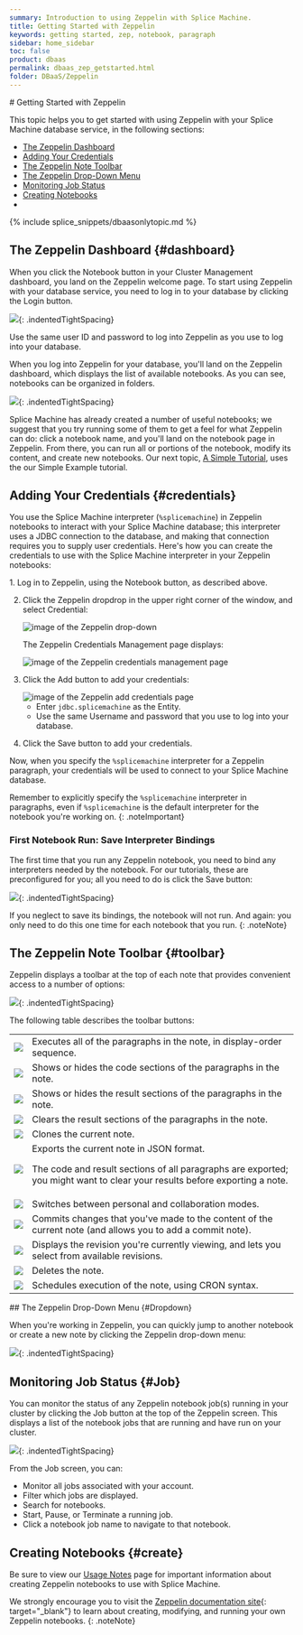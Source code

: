 ```yaml
---
summary: Introduction to using Zeppelin with Splice Machine.
title: Getting Started with Zeppelin
keywords: getting started, zep, notebook, paragraph
sidebar: home_sidebar
toc: false
product: dbaas
permalink: dbaas_zep_getstarted.html
folder: DBaaS/Zeppelin
---
```

<section>
<div class="TopicContent" data-swiftype-index="true" markdown="1">
# Getting Started with Zeppelin

This topic helps you to get started with using Zeppelin with your Splice Machine database service, in the following sections:

* [The Zeppelin Dashboard](#dashboard)
* [Adding Your Credentials](#credentials)
* [The Zeppelin Note Toolbar](#toolbar)
* [The Zeppelin Drop-Down Menu](#Dropdown)
* [Monitoring Job Status](#Job)
* [Creating Notebooks](#create)
* 
{% include splice_snippets/dbaasonlytopic.md %}


## The Zeppelin Dashboard  {#dashboard}

When you click the <span class="CalloutFont">Notebook</span> button in
your Cluster Management dashboard, you land on the Zeppelin welcome
page. To start using Zeppelin with your database service, you need to
log in to your database by clicking the <span
class="ConsoleLink">Login</span> button.

![](images/Notebooks1.png){: .indentedTightSpacing}

Use the same user ID and password to log into Zeppelin as you use to log
into your database.

When you log into Zeppelin for your database, you'll land on the
Zeppelin dashboard, which displays the list of available notebooks. As
you can see, notebooks can be organized in folders.

![](images/Zeppelin1.png){: .indentedTightSpacing}

Splice Machine has already created a number of useful notebooks; we
suggest that you try running some of them to get a feel for what
Zeppelin can do: click a notebook name, and you'll land on the notebook
page in Zeppelin. From there, you can run all or portions of the
notebook, modify its content, and create new notebooks. Our next topic,
[A Simple Tutorial](dbaas_zep_simple.html), uses the our <span
class="CalloutFont">Simple Example</span> tutorial.

## Adding Your Credentials  {#credentials}

You use the Splice Machine interpreter (`%splicemachine`) in Zeppelin notebooks to interact with your Splice Machine database; this interpreter uses a JDBC connection to the database, and making that connection requires you to supply user credentials. Here's how you can create the credentials to use with the Splice Machine interpreter in your Zeppelin notebooks:

<div class="opsStepsList" markdown="1">
1.  Log in to Zeppelin, using the <span class="ConsoleLink">Notebook</span> button, as described above.

2.  Click the <span class="ConsoleLink">Zeppelin</span> dropdrop in the upper right corner of the window, and select <span class="ConsoleLink">Credential</span>:

    <img class="indentedSmall" src="images/CloudZepDropdown.png" alt="image of the Zeppelin drop-down" />

    The <span class="ConsoleLink">Zeppelin Credentials Management</span> page displays:

    <img class="indented" src="images/CloudZepCredentials.png" alt="image of the Zeppelin credentials management page" />

3.  Click the <span class="ConsoleLink">Add</span> button to add your credentials:

    <img class="indented" src="images/CloudZepAddCredential.png" alt="image of the Zeppelin add credentials page" />

    * Enter `jdbc.splicemachine` as the <span class="ConsoleLink">Entity</span>.
    * Use the same <span class="ConsoleLink">Username</span> and <span class="ConsoleLink">password</span> that you use to log into your database.

4.  Click the <span class="ConsoleLink">Save</span> button to add your credentials.
</div>

Now, when you specify the `%splicemachine` interpreter for a Zeppelin paragraph, your credentials will be used to connect to your Splice Machine database.

Remember to explicitly specify the `%splicemachine` interpreter in paragraphs, even if `%splicemachine` is the default interpreter for the notebook you're working on.
{: .noteImportant}

### First Notebook Run: Save Interpreter Bindings

The first time that you run any Zeppelin notebook, you need to bind any
interpreters needed by the notebook. For our tutorials, these are
preconfigured for you; all you need to do is click the Save button:

![](images/ZepInterpreters.png){: .indentedTightSpacing}

If you neglect to save its bindings, the notebook will not run. And
again: you only need to do this one time for each notebook that you run.
{: .noteNote}

## The Zeppelin Note Toolbar   {#toolbar}

Zeppelin displays a toolbar at the top of each note that provides
convenient access to a number of options:

![](images/ZepToolbar.png){: .indentedTightSpacing}

The following table describes the toolbar buttons:

<table>
            <tr>
                <td><img src="images/ZepToolbarIcon1.png" class="icon36" /></td>
                <td>Executes all of the paragraphs in the note, in display-order sequence.</td>
            </tr>
            <tr>
                <td><img src="images/ZepToolbarIcon2.png" class="icon36" /></td>
                <td>Shows or hides the code sections of the paragraphs in the note.</td>
            </tr>
            <tr>
                <td><img src="images/ZepToolbarIcon3.png" class="icon36" /></td>
                <td>Shows or hides the result sections of the paragraphs in the note.</td>
            </tr>
            <tr>
                <td><img src="images/ZepToolbarIcon4.png" class="icon36" /></td>
                <td>Clears the result sections of the paragraphs in the note.</td>
            </tr>
            <tr>
                <td><img src="images/ZepToolbarIcon5.png" class="icon36" /></td>
                <td>Clones the current note.</td>
            </tr>
            <tr>
                <td><img src="images/ZepToolbarIcon6.png" class="icon36" /></td>
                <td>Exports the current note in JSON format.
                    <p class="noteNote">The code and result sections of all paragraphs are exported; you might want to clear your results before exporting a note.</p></td>
            </tr>
            <tr>
                <td><img src="images/ZepToolbarIcon7.png" class="icon36" /></td>
                <td>Switches between personal and collaboration modes.</td>
            </tr>
            <tr>
                <td><img src="images/ZepToolbarIcon8.png" class="icon36" /></td>
                <td>Commits changes that you've made to the content of the current note (and allows you to add a commit note).</td>
            </tr>
            <tr>
                <td><img src="images/ZepToolbarIcon9.png" class="icon72" /></td>
                <td>Displays the revision you're currently viewing, and lets you select from available revisions.</td>
            </tr>
            <tr>
                <td><img src="images/ZepToolbarIcon12.png" class="icon36" /></td>
                <td>Deletes the note.</td>
            </tr>
            <tr>
                <td><img src="images/ZepToolbarIcon13.png" class="icon36" /></td>
                <td>Schedules execution of the note, using CRON syntax.</td>
            </tr>
        </table>
## The Zeppelin Drop-Down Menu   {#Dropdown}

When you're working in Zeppelin, you can quickly jump to another
notebook or create a new note by clicking the <span
class="ConsoleLink">Zeppelin</span> drop-down menu:

![](images/zepdropdown.png){: .indentedTightSpacing}

## Monitoring Job Status   {#Job}

You can monitor the status of any Zeppelin notebook job(s) running in
your cluster by clicking the <span class="ConsoleLink">Job</span> button
at the top of the Zeppelin screen. This displays a list of the notebook
jobs that are running and have run on your cluster.

![](images/ZepJobs1.png){: .indentedTightSpacing}

From the <span class="ConsoleLink">Job</span> screen, you can:

* Monitor all jobs associated with your account.
* Filter which jobs are displayed.
* Search for notebooks.
* Start, Pause, or Terminate a running job.
* Click a notebook job name to navigate to that notebook.

## Creating Notebooks   {#create}

Be sure to view our [Usage Notes](dbaas_zep_notes.html) page for
important information about creating Zeppelin notebooks to use with
Splice Machine.

We strongly encourage you to visit the [Zeppelin documentation
site][1]{: target="_blank"} to learn about creating, modifying, and
running your own Zeppelin notebooks.
{: .noteNote}

</div>
</section>



[1]: https://zeppelin.apache.org/docs/
